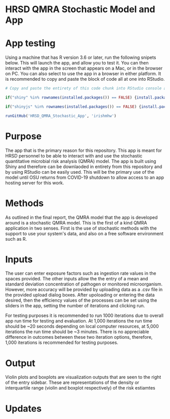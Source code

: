 # HRSD QMRA Stochastic Model and App

# App testing
Using a machine that has R version 3.6 or later, run the following snipets below. This will launch the app, and allow you to test it. You can then interact with the app in the screen that appears on a Mac, or in the browser on PC. You can also select to use the app in a browser in either platform. It is recommended to copy and paste the block of code all at one into RStudio. 

```r
# Copy and paste the entirety of this code chunk into RStudio console and press Enter

if("shiny" %in% rownames(installed.packages()) == FALSE) {install.packages("shiny", dependencies = TRUE); require(shiny)} else{require(shiny)}

if("shinyjs" %in% rownames(installed.packages()) == FALSE) {install.packages("shinyjs", dependencies = TRUE); require(shinyjs)} else{require(shinyjs)}

runGitHub('HRSD_QMRA_Stochastic_App', 'irishmhw')
```

# Purpose
  The app that is the primary reason for this repository. This app is meant for HRSD personnel to be able to interact with and use the stochastic quantitative microbial risk analysis (QMRA) model. The app is built using Shiny and therefore can be downlaoded in entirety from this repository and by using RStudio can be easily used. This will be the primary use of the model until OSU returns from COVID-19 shutdown to allow access to an app hosting server for this work. 
  
# Methods
As outlined in the final report, the QMRA model that the app is developed around is a stochastic QMRA model. This is the first of a kind QMRA application in two senses. First is the use of stochastic methods with the support to use your system's data, and also on a free software environment such as R. 

# Inputs
The user can enter exposure factors such as ingestion rate values in the spaces provided. The other inputs allow the the entry of a mean and standard deviation concentration of pathogen or monitored microorganism. However, more accuracy will be provided by uploading data as a .csv file in the provided upload dialog boxes. After upoloading or entering the data desired, then the efficiency values of the processes can be set using the sliders in the app, setting the number of iterations and clicking run. 

For testing purposes it is recommended to run 1000 iterations due to overall app run time for testing and evaluation. At 1,000 iterations the run time should be ~20 seconds depending on local computer resources, at 5,000 iterations the run time should be ~3 minutes. There is no appreciable difference in outcomes between these two iteration options, therefore, 1,000 iterations is recommended for testing purposes. 

# Output
Violin plots and boxplots are visualization outputs that are seen to the right of the entry sidebar. These are representations of the density or interquartile range (violin and boxplot respectively) of the risk estiamtes


# Updates
